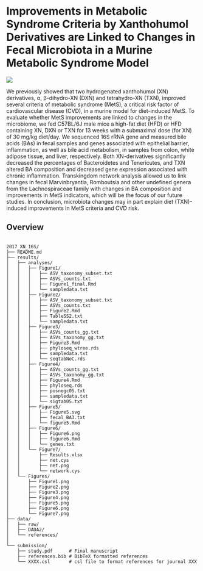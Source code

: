 # Improvements in Metabolic Syndrome Criteria by Xanthohumol Derivatives are Linked to Changes in Fecal Microbiota in a Murine Metabolic Syndrome Model 

![](https://img.shields.io/badge/PhD-project-hotpink.svg?style=flat)

We previously showed that two hydrogenated xanthohumol (XN) derivatives, α, β-dihydro-XN (DXN) and tetrahydro-XN (TXN), improved several criteria of metabolic syndrome (MetS), a critical risk factor of cardiovascular disease 
(CVD), in a murine model for diet-induced MetS. To evaluate whether MetS improvements are linked to changes in the microbiome, we fed C57BL/6J male mice a high-fat diet (HFD) or HFD containing XN, DXN or TXN for 13 weeks with a 
submaximal dose (for XN) of 30 mg/kg diet/day. We sequenced 16S rRNA gene and measured bile acids (BAs) in fecal samples and genes associated with epithelial barrier, inflammation, as well as bile acid metabolism, in samples from 
colon, white adipose tissue, and liver, respectively. Both XN-derivatives significantly decreased the percentages of Bacteroidetes and Tenericutes, and TXN altered BA composition and decreased gene expression associated with 
chronic inflammation. Transkingdom network analysis allowed us to link changes in fecal Marvinbryantia, Romboutsia and other undefined genera from the Lachnospiraceae family with changes in BA composition and improvements in MetS 
indicators, which will be the focus of our future studies. In conclusion, microbiota changes may in part explain diet (TXN)-induced improvements in MetS criteria and CVD risk.

## Overview

```text

2017_XN_16S/
├── README.md
├── results/
│   ├── analyses/
│   │   ├── Figure1/
│   │   │	├── ASV_taxonomy_subset.txt
│   │	│	├── ASVs_counts.txt
│   │	│	├── Figure1_final.Rmd
│   │	│	└── sampledata.txt
│   │   ├── Figure2/
│   │	│	├── ASV_taxonomy_subset.txt
│   │	│	├── ASVs_counts.txt
│   │	│	├── Figure2.Rmd
│   │	│	├── TableSS2.txt
│   │	│	└── sampledata.txt			
│   │   ├── Figure3/
│   │	│	├── ASVs_counts_gg.txt
│   │	│	├── ASVs_taxonomy_gg.txt
│   │	│	├── Figure3.Rmd
│   │	│	├── phyloseq_wtree.rds
│   │	│	├── sampledata.txt
│   │	│	└── seqtabNoC.rds
│   │   ├── Figure4/
│   │	│	├── ASVs_counts_gg.txt
│   │	│	├── ASVs_taxonomy_gg.txt
│   │	│	├── Figure4.Rmd
│   │	│	├── phyloseq.rds
│   │	│	├── posnegc05.txt
│   │	│	├── sampledata.txt
│   │	│	└── sigtab05.txt
│   │   ├── Figure5/
│   │	│	├── Figure5.svg
│   │	│	├── fecal_BA3.txt
│   │	│	└── figure5.Rmd
│   │   ├── Figure6/
│   │	│	├── Figure6.png
│   │	│	├── figure6.Rmd
│   │	│	└── genes.txt
│   │   └── Figure7/
│   │		├── Results.xlsx
│   │		├── net.cys
│   │		├── net.png
│   │		└── network.cys
│   └── Figures/
│       ├── Figure1.png
│       ├── Figure2.png
│       ├── Figure3.png
│       ├── Figure4.png
│       ├── Figure5.png
│       ├── Figure6.png
│       └── Figure7.png
├── data/
│	├── raw/
│	├── DADA2/
│	└── references/
│
└── submission/
	├── study.pdf      # Final manuscript
	├── references.bib # BibTeX formatted references
	└── XXXX.csl       # csl file to format references for journal XXX

```
